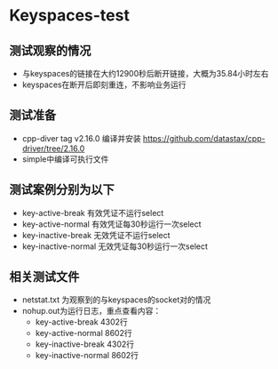 # Keyspaces-test

## 测试观察的情况

- 与keyspaces的链接在大约12900秒后断开链接，大概为35.84小时左右
- keyspaces在断开后即刻重连，不影响业务运行

## 测试准备

- cpp-diver tag v2.16.0 编译并安装 https://github.com/datastax/cpp-driver/tree/2.16.0
- simple中编译可执行文件

## 测试案例分别为以下

- key-active-break 有效凭证不运行select
- key-active-normal 有效凭证每30秒运行一次select
- key-inactive-break 无效凭证不运行select
- key-inactive-normal 无效凭证每30秒运行一次select

## 相关测试文件

- netstat.txt 为观察到的与keyspaces的socket对的情况
- nohup.out为运行日志，重点查看内容：
  - key-active-break 4302行
  - key-active-normal 8602行
  - key-inactive-break 4302行
  - key-inactive-normal 8602行
